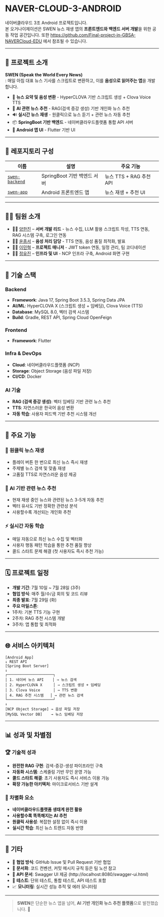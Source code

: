 # NAVER-CLOUD-3-ANDROID

네이버클라우드 3조 Android 프로젝트입니다.  
본 오거나이제이션은 SWEN 뉴스 재생 앱의 **프론트엔드와 백엔드 서버 개발**을 위한 공동 작업 공간입니다.
또한 https://github.com/Final-project-in-GBSA-NAVERCloud-EDU 에서 참조될 수 있습니다.

---

## 📱 프로젝트 소개

**SWEN (Speak the World Every News)**  
: 매일 아침 대표 뉴스 기사를 스크립트로 변환하고, 이를 **음성으로 읽어주는 앱**을 개발합니다.

- 📰 **뉴스 요약 및 음성 변환** - HyperCLOVA 기반 스크립트 생성 + Clova Voice TTS
- 🤖 **AI 관련 뉴스 추천** - RAG(검색 증강 생성) 기반 개인화 뉴스 추천
- 🔊 **실시간 뉴스 재생** - 원클릭으로 뉴스 듣기 + 관련 뉴스 자동 추천
- 📦 **SpringBoot 기반 백엔드** - 네이버클라우드플랫폼 통합 API 서버
- 🎨 **Android 앱 UI** - Flutter 기반 UI

---

## 📁 레포지토리 구성

| 이름          | 설명                             | 주요 기능 |
|---------------|----------------------------------|-----------|
| [`swen-backend`](https://github.com/NAVER-CLOUD-3-ANDROID/swen-springboot) | SpringBoot 기반 백엔드 서버 | 뉴스 TTS + RAG 추천 API |
| [`swen-app`](https://github.com/NAVER-CLOUD-3-ANDROID/swen-app)         | Android 프론트엔드 앱     | 뉴스 재생 + 추천 UI |

---

## 🧑‍💻 팀원 소개

- 👩‍💻 [양한진](https://github.com/hanzyn09) – **서버 개발 리드** - 뉴스 수집, LLM 활용 스크립트 작성, TTS 연동, RAG 시스템 구축, 로그인 연동
- 👨‍💻 [윤종서](https://github.com/winter-816) – **음성 처리 담당** - TTS 연동, 음성 품질 최적화, 발표
- 👩‍💻 [이민혁](https://github.com/MinhyeokChoco) – **프로젝트 매니저** - JWT token 연동, 일정 관리, 팀 코디네이션
- 👩‍💻 [정유진](https://github.com/juj990717) – **인프라 및 UI** - NCP 인프라 구축, Android 화면 구현

---

## 🔧 기술 스택

### Backend
- **Framework**: Java 17, Spring Boot 3.5.3, Spring Data JPA
- **AI/ML**: HyperCLOVA X (스크립트 생성 + 임베딩), Clova Voice (TTS)
- **Database**: MySQL 8.0, 벡터 검색 시스템
- **Build**: Gradle, REST API, Spring Cloud OpenFeign

### Frontend  
- **Framework**: Flutter

### Infra & DevOps
- **Cloud**: 네이버클라우드플랫폼 (NCP)
- **Storage**: Object Storage (음성 파일 저장)
- **CI/CD**: Docker

### AI 기술
- **RAG (검색 증강 생성)**: 벡터 임베딩 기반 관련 뉴스 추천
- **TTS**: 자연스러운 한국어 음성 변환
- **자동 학습**: 사용자 피드백 기반 추천 시스템 개선

---

## 🚀 주요 기능

### 🎵 **원클릭 뉴스 재생**
- 플레이 버튼 한 번으로 최신 뉴스 즉시 재생
- 주제별 뉴스 검색 및 맞춤 재생
- 고품질 TTS로 자연스러운 음성 제공

### 🤖 **AI 기반 관련 뉴스 추천**
- 현재 재생 중인 뉴스와 관련된 뉴스 3-5개 자동 추천
- 벡터 유사도 기반 정확한 관련성 분석
- 사용할수록 개선되는 개인화 추천

### ⚡ **실시간 자동 학습**
- 매일 자동으로 최신 뉴스 수집 및 벡터화
- 사용자 행동 패턴 학습을 통한 추천 품질 향상
- 콜드 스타트 문제 해결 (첫 사용자도 즉시 추천 가능)

---

## 🗓️ 프로젝트 일정

- **개발 기간**: 7월 10일 ~ 7월 28일 (3주)
- **협업 방식**: 매주 월/수/금 회의 및 코드 리뷰
- **최종 발표**: 7월 29일 (화)
- **주요 마일스톤**:
 - 1주차: 기본 TTS 기능 구현
 - 2주차: RAG 추천 시스템 개발
 - 3주차: 앱 통합 및 최적화

---

## 🌐 서비스 아키텍처
```
[Android App]
↓ REST API
[Spring Boot Server]
↓
┌─────────────────────┐
│ 1. 네이버 뉴스 API    │ → 뉴스 검색
│ 2. HyperCLOVA X     │ → 스크립트 생성 + 임베딩
│ 3. Clova Voice      │ → TTS 변환
│ 4. RAG 추천 시스템   │ → 관련 뉴스 검색
└─────────────────────┘
↓
[NCP Object Storage] → 음성 파일 저장
[MySQL Vector DB]    → 뉴스 임베딩 저장
```
---

## 📊 성과 및 차별점

### 🏆 **기술적 성과**
- **완전한 RAG 구현**: 검색-증강-생성 파이프라인 구축
- **자동화 시스템**: 스케줄링 기반 무인 운영 가능
- **콜드 스타트 해결**: 초기 사용자도 즉시 서비스 이용 가능
- **확장 가능한 아키텍처**: 마이크로서비스 기반 설계

### 🎯 **차별화 요소**
- **네이버클라우드플랫폼 생태계 완전 활용**
- **사용할수록 똑똑해지는 AI 추천**
- **원클릭 사용성**: 복잡한 설정 없이 즉시 이용
- **실시간 학습**: 최신 뉴스 트렌드 자동 반영

---

## 📄 기타

- 📌 **협업 방식**: GitHub Issue 및 Pull Request 기반 협업
- 📝 **문서화**: 코드 컨벤션, 커밋 메시지 규칙 등은 팀 노션 참고
- 🔧 **API 문서**: Swagger UI 제공 (http://localhost:8080/swagger-ui.html)
- 🧪 **테스트**: 단위 테스트, 통합 테스트, API 테스트 포함
- 📈 **모니터링**: 실시간 성능 추적 및 에러 모니터링

---

> **SWEN**은 단순한 뉴스 앱을 넘어, **AI 기반 개인화 뉴스 추천 플랫폼**으로 발전했습니다. 🚀
